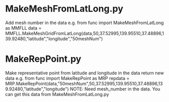 # MakeMeshFromLatLong.py
Add mesh number in the data
e.g.
from func import MakeMeshFromLatLong as MMFLL
data = MMFLL.MakeMeshGridFromLatLong(data,50,37.52995,139.95510,37.48896,139.92480,"latitude","longitude","50meshNum")

# MakeRepPoint.py
Make representative point from latitude and longitude in the data
return new data
e.g.
from func import MakeRepPoint as MRP
repdata = MRP.MakeRepPoint(data,"50meshNum",50,37.52995,139.95510,37.48896,139.92480,"latitude","longitude")
NOTE: Need mesh_number in the data. You can get this data from MakeMeshFromLatLong.py
